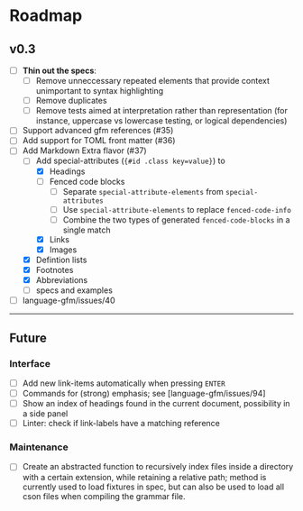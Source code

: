 # Roadmap

## v0.3

- [ ] **Thin out the specs**:
  - [ ] Remove unneccessary repeated elements that provide context unimportant to syntax highlighting
  - [ ] Remove duplicates
  - [ ] Remove tests aimed at interpretation rather than representation (for instance, uppercase vs lowercase testing, or logical dependencies)
- [ ] Support advanced gfm references (#35)
- [ ] Add support for TOML front matter (#36)
- [ ] Add Markdown Extra flavor (#37)
  - [ ] Add special-attributes (`{#id .class key=value}`) to
    - [x] Headings
    - [ ] Fenced code blocks
      - [ ] Separate `special-attribute-elements` from `special-attributes`
      - [ ] Use `special-attribute-elements` to replace `fenced-code-info`
      - [ ] Combine the two types of generated `fenced-code-blocks` in a single match
    - [x] Links
    - [x] Images
  - [x] Defintion lists
  - [x] Footnotes
  - [x] Abbreviations
  - [ ] specs and examples
- [ ] language-gfm/issues/40

---

## Future

### Interface

- [ ] Add new link-items automatically when pressing `ENTER`
- [ ] Commands for (strong) emphasis; see [language-gfm/issues/94]
- [ ] Show an index of headings found in the current document, possibility in a side panel
- [ ] Linter: check if link-labels have a matching reference

### Maintenance

- [ ] Create an abstracted function to recursively index files inside a directory with a certain extension, while retaining a relative path; method is currently used to load fixtures in spec, but can also be used to load all cson files when compiling the grammar file.
